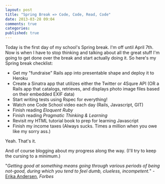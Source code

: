 ```yaml
---
layout: post
title: "Spring Break => Code, Code, Read, Code"
date: 2013-03-28 09:04
comments: true
categories:
published: true
---
```

Today is the first day of my school's Spring break. I'm off until April 7th. Now is when I have to stop thinking and talking about all the great stuff I'm going to get done over the break and start actually doing it. So here's my Spring break checklist:

* Get my "fundraise" Rails app into presentable shape and deploy it to Heroku
* Create a Sinatra app that utilizes either the Twitter or 4Squre API (OR a Rails app that catalogs, retrieves, and displays photo image files based on their embedded EXIF data)
* Start writing tests using Rspec for everything!
* Watch one Code School video each day (Rails, Javascript, GIT)
* Finish reading *Eloquent Ruby*
* Finish reading *Pragmatic Thinking & Learning*
* Revisit my HTML tutorial book to prep for learning Javascript
* Finish my income taxes (Always sucks. Times a million when you owe like my sorry ass.)

Yeah. That's it.

And of course blogging about my progress along the way. (I'll try to keep the cursing to a minimum.)

"*Getting good at something means going through various periods of being not-good, during which you tend to feel dumb, clueless, incompetent.*" - [Erika Andersen](http://www.forbes.com/sites/erikaandersen/2013/03/09/the-secret-to-getting-really-really-good-at-something/), *Forbes*